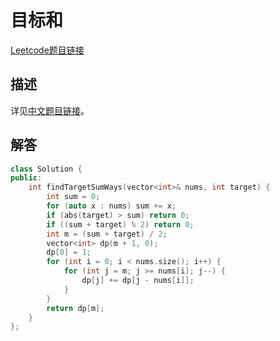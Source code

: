 # 目标和

[Leetcode题目链接](https://leetcode.com/problems/target-sum/description/)

## 描述

详见[中文题目链接](https://leetcode.cn/problems/target-sum/)。

## 解答

```C++
class Solution {
public:
    int findTargetSumWays(vector<int>& nums, int target) {
        int sum = 0;
        for (auto x : nums) sum += x;
        if (abs(target) > sum) return 0;
        if ((sum + target) % 2) return 0;
        int m = (sum + target) / 2;
        vector<int> dp(m + 1, 0);
        dp[0] = 1;
        for (int i = 0; i < nums.size(); i++) {
            for (int j = m; j >= nums[i]; j--) {
                dp[j] += dp[j - nums[i]];
            }
        }
        return dp[m];
    }
};
```
